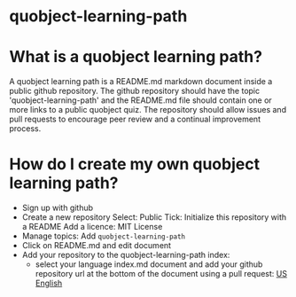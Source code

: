 # quobject-learning-path

# What is a quobject learning path?

A quobject learning path is a README.md markdown document inside a public github repository. The github repository should have the topic 'quobject-learning-path' and the README.md file should contain one or more links to a public quobject quiz. The repository should allow issues and pull requests to encourage peer review and a continual improvement process.

# How do I create my own quobject learning path?

- Sign up with github
- Create a new repository
  Select: Public
  Tick: Initialize this repository with a README
  Add a licence: MIT License
- Manage topics: Add `quobject-learning-path`
- Click on README.md and edit document
- Add your repository to the quobject-learning-path index:
  - select your language index.md document and add your github repository url at the bottom of the document using a pull request:
    [US English](index/en-US/index.md)

